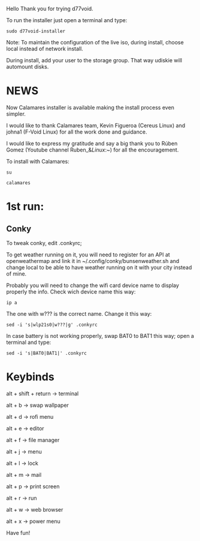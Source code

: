 Hello
Thank you for trying d77void.

To run the installer just open a terminal and type:

```
sudo d77void-installer
```

Note: 
To maintain the configuration of the live iso, during install, choose local instead of network install.

During install, add your user to the storage group. That way udiskie will automount disks.

# NEWS

Now Calamares installer is available making the install process even simpler.

I would like to thank Calamares team, Kevin Figueroa (Cereus Linux) and johna1 (F-Void Linux) for all the work done and guidance.

I would like to express my gratitude and say a big thank you to Rúben Gomez (Youtube channel Ruben_&_Linux_:~) for all the encouragement.

To install with Calamares:

```
su

calamares
```

# 1st run:

## Conky

To tweak conky, edit .conkyrc; 

To get weather running on it, you will need to register for an API at openweathermap and link it in ~/.config/conky/bunsenweather.sh and change local to be able to have weather running on it with your city instead of mine.

Probably you will need to change the wifi card device name to display properly the info.
Check wich device name this way:

```
ip a
```
The one with w??? is the correct name. Change it this way:

```
sed -i 's|wlp21s0|w???|g' .conkyrc
```

In case battery is not working properly, swap BAT0 to BAT1 this way; open a terminal and type:

```
sed -i 's|BAT0|BAT1|' .conkyrc
```

# Keybinds

alt + shift + return -> terminal

alt + b -> swap wallpaper

alt + d -> rofi menu

alt + e -> editor

alt + f -> file manager

alt + j -> menu

alt + l -> lock

alt + m -> mail

alt + p -> print screen

alt + r -> run

alt + w -> web browser

alt + x -> power menu


Have fun!
